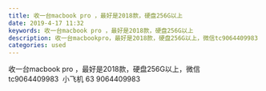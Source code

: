 ```yaml
---
title: 收一台macbook pro ，最好是2018款，硬盘256G以上
date: 2019-4-17 11:32
keywords: 收一台macbook pro ，最好是2018款，硬盘256G以上
description: 收一台macbookpro，最好是2018款，硬盘256G以上，微信tc9064409983  小飞机639064409983
categories: used
---
```

<td class="t_f" id="postmessage_3525786">

收一台macbook pro ，最好是2018款，硬盘256G以上，微信tc9064409983  小飞机 63 9064409983</td>
